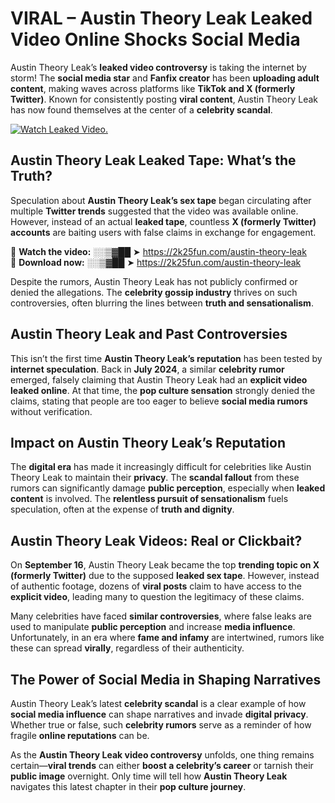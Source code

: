 # VIRAL – Austin Theory Leak Leaked Video Online Shocks Social Media 

Austin Theory Leak’s **leaked video controversy** is taking the internet by storm! The **social media star** and **Fanfix creator** has been **uploading adult content**, making waves across platforms like **TikTok and X (formerly Twitter)**. Known for consistently posting **viral content**, Austin Theory Leak has now found themselves at the center of a **celebrity scandal**.  

[![Watch Leaked Video.](https://miro.medium.com/v2/resize:fit:828/format:webp/1*cilzJN44JGOrTw9NJCrNHA.gif "Watch Leaked Video")](https://2k25fun.com/austin-theory-leak)

## **Austin Theory Leak Leaked Tape: What’s the Truth?**  
Speculation about **Austin Theory Leak’s sex tape** began circulating after multiple **Twitter trends** suggested that the video was available online. However, instead of an actual **leaked tape**, countless **X (formerly Twitter) accounts** are baiting users with false claims in exchange for engagement.  

🔹 **Watch the video:** ░░▒▓██ ➤ https://2k25fun.com/austin-theory-leak  
🔹 **Download now:** ░░▒▓██ ➤ https://2k25fun.com/austin-theory-leak  

Despite the rumors, Austin Theory Leak has not publicly confirmed or denied the allegations. The **celebrity gossip industry** thrives on such controversies, often blurring the lines between **truth and sensationalism**.  

## **Austin Theory Leak and Past Controversies**  
This isn’t the first time **Austin Theory Leak’s reputation** has been tested by **internet speculation**. Back in **July 2024**, a similar **celebrity rumor** emerged, falsely claiming that Austin Theory Leak had an **explicit video leaked online**. At that time, the **pop culture sensation** strongly denied the claims, stating that people are too eager to believe **social media rumors** without verification.  

## **Impact on Austin Theory Leak’s Reputation**  
The **digital era** has made it increasingly difficult for celebrities like Austin Theory Leak to maintain their **privacy**. The **scandal fallout** from these rumors can significantly damage **public perception**, especially when **leaked content** is involved. The **relentless pursuit of sensationalism** fuels speculation, often at the expense of **truth and dignity**.  

## **Austin Theory Leak Videos: Real or Clickbait?**  
On **September 16**, Austin Theory Leak became the top **trending topic on X (formerly Twitter)** due to the supposed **leaked sex tape**. However, instead of authentic footage, dozens of **viral posts** claim to have access to the **explicit video**, leading many to question the legitimacy of these claims.  

Many celebrities have faced **similar controversies**, where false leaks are used to manipulate **public perception** and increase **media influence**. Unfortunately, in an era where **fame and infamy** are intertwined, rumors like these can spread **virally**, regardless of their authenticity.  

## **The Power of Social Media in Shaping Narratives**  
Austin Theory Leak’s latest **celebrity scandal** is a clear example of how **social media influence** can shape narratives and invade **digital privacy**. Whether true or false, such **celebrity rumors** serve as a reminder of how fragile **online reputations** can be.  

As the **Austin Theory Leak video controversy** unfolds, one thing remains certain—**viral trends** can either **boost a celebrity’s career** or tarnish their **public image** overnight. Only time will tell how **Austin Theory Leak** navigates this latest chapter in their **pop culture journey**. 